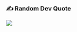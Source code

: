 ### ✍️ Random Dev Quote
![](https://quotes-github-readme.vercel.app/api?type=vetical&theme=radical)
